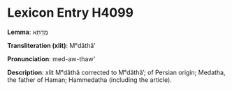 # Lexicon Entry H4099

**Lemma**: מְדָתָא

**Transliteration (xlit)**: Mᵉdâthâʼ

**Pronunciation**: med-aw-thaw'

**Description**:
xlit Mᵉdâthâ corrected to Mᵉdâthâʼ; of Persian origin; Medatha, the father of Haman; Hammedatha (including the article).
